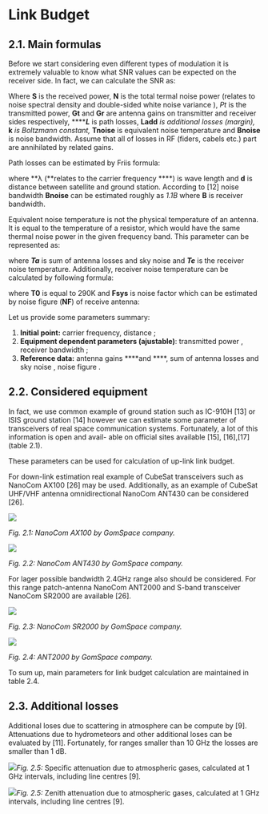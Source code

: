 # Link Budget

## 2.1. Main formulas

Before we start considering even different types of modulation it is extremely valuable to know what SNR values can be expected on the receiver side. In fact, we can calculate the SNR as:

Where **S** is the received power, **N** is the total termal noise power \(relates to noise spectral density  and double-sided white noise variance \), _Pt_ is the transmitted power, **Gt** and **Gr** are antenna gains on transmitter and receiver sides respectively, ****_**L**_ is path losses, **Ladd** _is additional losses \(margin\),_ **k** _is Boltzmann constant,_ **Tnoise** is equivalent noise temperature and **Bnoise** is noise bandwidth. Assume that all of losses in RF \(fiders, cabels etc.\) part are annihilated by related gains.

Path losses can be estimated by Friis formula:

where **λ \(**relates to the carrier frequency ****\) is wave length and **d** is distance between satellite and ground station. According to \[12\] noise bandwidth **Bnoise** can be estimated roughly as _1.1B_ where **B** is receiver bandwidth.

Equivalent noise temperature is not the physical temperature of an antenna. It is equal to the temperature of a resistor, which would have the same thermal noise power in the given frequency band. This parameter can be represented as:

where _**Ta**_ is sum of antenna losses and sky noise and _**Te**_ is the receiver noise temperature. Additionally, receiver noise temperature can be calculated by following formula:

where **T0** is equal to 290K and **Fsys** is noise factor which can be estimated by noise figure \(**NF**\) of receive antenna:

Let us provide some parameters summary:

1. **Initial point:** carrier frequency, distance ;
2. **Equipment dependent parameters \(ajustable\)**: transmitted power , receiver bandwidth ;
3. **Reference data:** antenna gains  ****and ****, sum of antenna losses and sky noise , noise figure .

## 2.2. Considered equipment

In fact, we use common example of ground station such as IC-910H \[13\] or ISIS ground station \[14\] however we can estimate some parameter of transceivers of real space communication systems. Fortunately, a lot of this information is open and avail- able on official sites available \[15\], \[16\],\[17\] \(table 2.1\).

These parameters can be used for calculation of up-link link budget.

For down-link estimation real example of CubeSat transceivers such as NanoCom AX100 \[26\] may be used. Additionally, as an example of CubeSat UHF/VHF antenna omnidirectional NanoCom ANT430 can be considered \[26\].

![](https://github.com/kirlf/cubesats/tree/4904a8c7c26549dc8a1a08a45237d264e5cc9806/assets/transceiver.png)

_Fig. 2.1: NanoCom AX100 by GomSpace company._

![](https://github.com/kirlf/cubesats/tree/4904a8c7c26549dc8a1a08a45237d264e5cc9806/assets/antenna1.png)

_Fig. 2.2: NanoCom ANT430 by GomSpace company._

For lager possible bandwidth 2.4GHz range also should be considered. For this range patch-antenna NanoCom ANT2000 and S-band transceiver NanoCom SR2000 are available \[26\].

![](https://github.com/kirlf/cubesats/tree/4904a8c7c26549dc8a1a08a45237d264e5cc9806/assets/transceiver2.png)

_Fig. 2.3: NanoCom SR2000 by GomSpace company._

![](https://github.com/kirlf/cubesats/tree/4904a8c7c26549dc8a1a08a45237d264e5cc9806/assets/antenna2.png)

_Fig. 2.4: ANT2000 by GomSpace company._

To sum up, main parameters for link budget calculation are maintained in table 2.4.

## 2.3. Additional losses

Additional loses due to scattering in atmosphere can be compute by \[9\]. Attenuations due to hydrometeors and other additional loses can be evaluated by \[11\]. Fortunately, for ranges smaller than 10 GHz the losses are smaller than 1 dB.

![](https://github.com/kirlf/cubesats/tree/4904a8c7c26549dc8a1a08a45237d264e5cc9806/assets/atten1.png)_Fig. 2.5:_  Specific attenuation due to atmospheric gases, calculated at 1 GHz intervals, including line centres \[9\].

![](https://github.com/kirlf/cubesats/tree/4904a8c7c26549dc8a1a08a45237d264e5cc9806/assets/atten2.png)_Fig. 2.5:_  Zenith attenuation due to atmospheric gases, calculated at 1 GHz intervals, including line centres \[9\].

